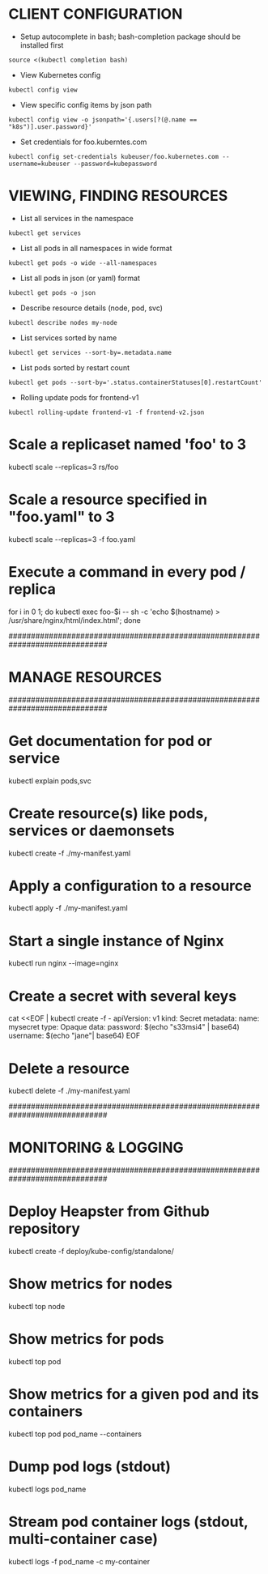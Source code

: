 # CLIENT CONFIGURATION


* Setup autocomplete in bash; bash-completion package should be installed first

```
source <(kubectl completion bash) 
```

* View Kubernetes config

```
kubectl config view
```

* View specific config items by json path

```
kubectl config view -o jsonpath='{.users[?(@.name == "k8s")].user.password}'
```

* Set credentials for foo.kuberntes.com

```
kubectl config set-credentials kubeuser/foo.kubernetes.com --username=kubeuser --password=kubepassword
```

# VIEWING, FINDING RESOURCES

* List all services in the namespace

```
kubectl get services
```

* List all pods in all namespaces in wide format

```
kubectl get pods -o wide --all-namespaces
```

* List all pods in json (or yaml) format

```
kubectl get pods -o json
```

* Describe resource details (node, pod, svc)

```
kubectl describe nodes my-node
```


* List services sorted by name

```
kubectl get services --sort-by=.metadata.name
```

* List pods sorted by restart count

```
kubectl get pods --sort-by='.status.containerStatuses[0].restartCount'
```

* Rolling update pods for frontend-v1

```
kubectl rolling-update frontend-v1 -f frontend-v2.json
```

# Scale a replicaset named 'foo' to 3
kubectl scale --replicas=3 rs/foo

# Scale a resource specified in "foo.yaml" to 3
kubectl scale --replicas=3 -f foo.yaml

# Execute a command in every pod / replica
for i in 0 1; do kubectl exec foo-$i -- sh -c 'echo $(hostname) > /usr/share/nginx/html/index.html'; done


##############################################################################
# MANAGE RESOURCES
##############################################################################


# Get documentation for pod or service
kubectl explain pods,svc

# Create resource(s) like pods, services or daemonsets
kubectl create -f ./my-manifest.yaml

# Apply a configuration to a resource
kubectl apply -f ./my-manifest.yaml

# Start a single instance of Nginx
kubectl run nginx --image=nginx

# Create a secret with several keys
cat <<EOF | kubectl create -f -
apiVersion: v1
kind: Secret
metadata:
 name: mysecret
type: Opaque
data:
 password: $(echo "s33msi4" | base64)
 username: $(echo "jane"| base64)
EOF

# Delete a resource
kubectl delete -f ./my-manifest.yaml


##############################################################################
# MONITORING & LOGGING
##############################################################################


# Deploy Heapster from Github repository
kubectl create -f deploy/kube-config/standalone/

# Show metrics for nodes
kubectl top node

# Show metrics for pods
kubectl top pod

# Show metrics for a given pod and its containers
kubectl top pod pod_name --containers

# Dump pod logs (stdout)
kubectl logs pod_name

# Stream pod container logs (stdout, multi-container case)
kubectl logs -f pod_name -c my-container
